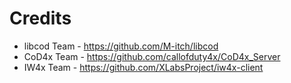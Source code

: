 # Credits
  - libcod Team - https://github.com/M-itch/libcod
  - CoD4x Team - https://github.com/callofduty4x/CoD4x_Server
  - IW4x Team - https://github.com/XLabsProject/iw4x-client
